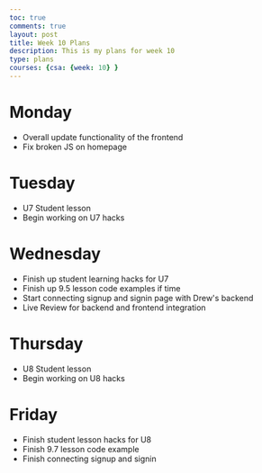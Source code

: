 ```yaml
---
toc: true
comments: true
layout: post
title: Week 10 Plans
description: This is my plans for week 10
type: plans
courses: {csa: {week: 10} }
---
```

# Monday 
- Overall update functionality of the frontend
- Fix broken JS on homepage
# Tuesday
- U7 Student lesson
- Begin working on U7 hacks
# Wednesday
- Finish up student learning hacks for U7
- Finish up 9.5 lesson code examples if time
- Start connecting signup and signin page with Drew's backend
- Live Review for backend and frontend integration
# Thursday 
- U8 Student lesson
- Begin working on U8 hacks
# Friday
- Finish student lesson hacks for U8
- Finish 9.7 lesson code example
- Finish connecting signup and signin
